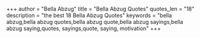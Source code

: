 +++
author = "Bella Abzug"
title = "Bella Abzug Quotes"
quotes_len = "18"
description = "the best 18 Bella Abzug Quotes"
keywords = "bella abzug,bella abzug quotes,bella abzug quote,bella abzug sayings,bella abzug saying,quotes, sayings,quote, saying, motivation"
+++
